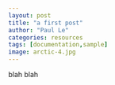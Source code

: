 ```yaml
---
layout: post
title: "a first post"
author: "Paul Le"
categories: resources
tags: [documentation,sample]
image: arctic-4.jpg
---
```


blah blah

